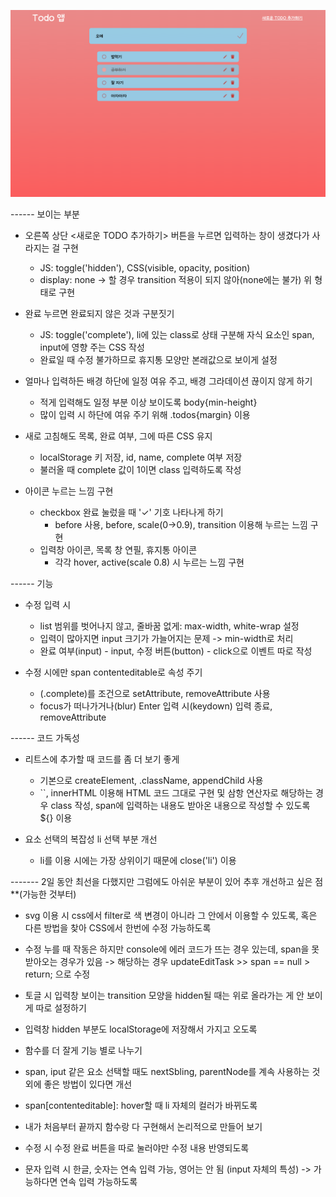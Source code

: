 <!-- 동작 화면 -->
  ![Alt text](image.png)

<!-- 표현하고자 한 것 -->

------ 보이는 부분

- 오른쪽 상단 <새로운 TODO 추가하기> 버튼을 누르면 입력하는 창이 생겼다가 사라지는 걸 구현
    - JS: toggle('hidden'), CSS(visible, opacity, position)
    - display: none -> 할 경우 transition 적용이 되지 않아(none에는 불가) 위 형태로 구현

- 완료 누르면 완료되지 않은 것과 구분짓기
    - JS: toggle('complete'), li에 있는 class로 상태 구분해 자식 요소인 span, input에 영향 주는 CSS 작성
    - 완료일 때 수정 불가하므로 휴지통 모양만 본래값으로 보이게 설정

- 얼마나 입력하든 배경 하단에 일정 여유 주고, 배경 그라데이션 끊이지 않게 하기
    - 적게 입력해도 일정 부분 이상 보이도록 body{min-height}
    - 많이 입력 시 하단에 여유 주기 위해 .todos{margin} 이용

- 새로 고침해도 목록, 완료 여부, 그에 따른 CSS 유지
    - localStorage 키 저장, id, name, complete 여부 저장
    - 불러올 때 complete 값이 1이면 class 입력하도록 작성

- 아이콘 누르는 느낌 구현
    - checkbox 완료 눌렀을 때 '✓' 기호 나타나게 하기
        - before 사용, before, scale(0->0.9), transition 이용해 누르는 느낌 구현
    - 입력창 아이콘, 목록 창 연필, 휴지통 아이콘
        - 각각 hover, active(scale 0.8) 시 누르는 느낌 구현



------ 기능

- 수정 입력 시 
    - list 범위를 벗어나지 않고, 줄바꿈 없게: max-width, white-wrap 설정
    - 입력이 많아지면 input 크기가 가늘어지는 문제 -> min-width로 처리
    - 완료 여부(input) - input, 수정 버튼(button) - click으로 이벤트 따로 작성

- 수정 시에만 span contenteditable로 속성 주기
    - (.complete)를 조건으로 setAttribute, removeAttribute 사용
    - focus가 떠나가거나(blur) Enter 입력 시(keydown) 입력 종료, removeAttribute

------ 코드 가독성

- 리트스에 추가할 때 코드를 좀 더 보기 좋게
    - 기본으로 createElement, .className, appendChild 사용  
    - ``, innerHTML 이용해 HTML 코드 그대로 구현 및 삼항 연산자로 해당하는 경우 class 작성, span에 입력하는 내용도 받아온 내용으로 작성할 수 있도록 ${} 이용

- 요소 선택의 복잡성 li 선택 부분 개선
    - li를 이용 시에는 가장 상위이기 때문에 close('li') 이용


<!-- 추후 개선하고 싶은 점 -->
-------  2일 동안 최선을 다했지만 그럼에도 아쉬운 부분이 있어 추후 개선하고 싶은 점 
**(가능한 것부터)

- svg 이용 시 css에서 filter로 색 변경이 아니라 그 안에서 이용할 수 있도록, 혹은 다른 방법을 찾아 CSS에서 한번에 수정 가능하도록
- 수정 누를 때 작동은 하지만 console에 에러 코드가 뜨는 경우 있는데, span을 못 받아오는 경우가 있음 -> 해당하는 경우 updateEditTask >> span == null > return; 으로 수정
- 토글 시 입력창 보이는 transition 모양을 hidden될 때는 위로 올라가는 게 안 보이게 따로 설정하기
- 입력창 hidden 부분도 localStorage에 저장해서 가지고 오도록
- 함수를 더 잘게 기능 별로 나누기

- span, iput 같은 요소 선택할 때도 nextSbling, parentNode를 계속 사용하는 것 외에 좋은 방법이 있다면 개선
- span[contenteditable]: hover할 때 li 자체의 컬러가 바뀌도록
- 내가 처음부터 끝까지 함수랑 다 구현해서 논리적으로 만들어 보기
- 수정 시 수정 완료 버튼을 따로 눌러야만 수정 내용 반영되도록

- 문자 입력 시 한글, 숫자는 연속 입력 가능, 영어는 안 됨 (input 자체의 특성) -> 가능하다면 연속 입력 가능하도록